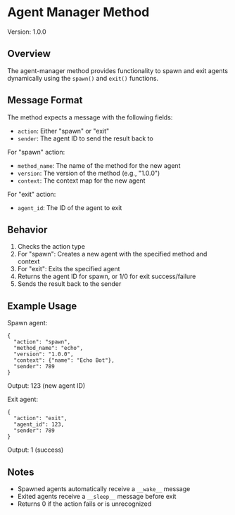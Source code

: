 # Agent Manager Method

Version: 1.0.0

## Overview

The agent-manager method provides functionality to spawn and exit agents dynamically using the `spawn()` and `exit()` functions.

## Message Format

The method expects a message with the following fields:
- `action`: Either "spawn" or "exit"
- `sender`: The agent ID to send the result back to

For "spawn" action:
- `method_name`: The name of the method for the new agent
- `version`: The version of the method (e.g., "1.0.0")
- `context`: The context map for the new agent

For "exit" action:
- `agent_id`: The ID of the agent to exit

## Behavior

1. Checks the action type
2. For "spawn": Creates a new agent with the specified method and context
3. For "exit": Exits the specified agent
4. Returns the agent ID for spawn, or 1/0 for exit success/failure
5. Sends the result back to the sender

## Example Usage

Spawn agent:
```
{
  "action": "spawn",
  "method_name": "echo",
  "version": "1.0.0",
  "context": {"name": "Echo Bot"},
  "sender": 789
}
```
Output: 123 (new agent ID)

Exit agent:
```
{
  "action": "exit",
  "agent_id": 123,
  "sender": 789
}
```
Output: 1 (success)

## Notes

- Spawned agents automatically receive a `__wake__` message
- Exited agents receive a `__sleep__` message before exit
- Returns 0 if the action fails or is unrecognized